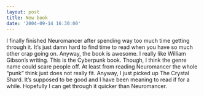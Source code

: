 ```yaml
---
layout: post
title: New book
date: '2004-09-14 16:30:00'
---
```


I finally finished Neuromancer after spending way too much time getting through it. It’s just damn hard to find time to read when you have so much other crap going on. Anyway, the book is awesome. I really like William Gibson’s writing. This is the Cyberpunk book. Though, I think the genre name could scare people off. At least from reading Neuromancer the whole “punk” think just does not really fit. Anyway, I just picked up The Crystal Shard. It’s supposed to be good and I have been meaning to read if for a while. Hopefully I can get through it quicker than Neuromancer.
